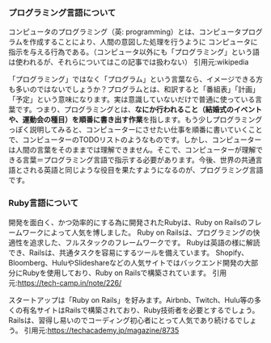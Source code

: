 ### プログラミング言語について
コンピュータのプログラミング（英: programming）とは、コンピュータプログラムを作成することにより、人間の意図した処理を行うように
コンピュータに指示を与える行為である。（コンピュータ以外にも「プログラミング」という語は使われるが、それらについてはこの記事では扱わない）
引用元:wikipedia

「プログラミング」ではなく「プログラム」という言葉なら、イメージできる方も多いのではないでしょうか？プログラムとは、和訳すると「番組表」「計画」「予定」という意味になります。実は意識していないだけで普通に使っている言葉です。つまり、プログラミングとは、**なにか行われること（結婚式のイベントや、運動会の種目）を順番に書き出す作業**を指します。もう少しプログラミングっぽく説明してみると、コンピューターにさせたい仕事を順番に書いていくことで、コンピューターのTODOリストのようなものです。しかし、コンピューターは人間の言葉をそのままでは理解できません。そこで、コンピューターが理解できる言葉＝プログラミング言語で指示する必要があります。今後、世界の共通言語とされる英語と同じような役目を果たすようになるのが、プログラミング言語です。

### Ruby言語について
開発を面白く、かつ効率的にする為に開発されたRubyは、Ruby on Railsのフレームワークによって人気を博しました。
Ruby on Railsは、プログラミングの快適性を追求した、フルスタックのフレームワークです。
Rubyは英語の様に解読でき、Railsは、共通タスクを容易にするツールを備えています。
Shopify、Bloomberg、HuluやSlideshareなどの人気サイトではバックエンド開発の大部分にRubyを使用しており、Ruby on Railsで構築されています。
引用元:https://tech-camp.in/note/226/

スタートアップは「Ruby on Rails」を好みます。Airbnb、Twitch、Hulu等の多くの有名サイトはRailsで構築されており、Ruby技術者を必要とするでしょう。
Railsは、習得し易いのでコーディング初心者にとって人気であり続けるでしょう。
引用元:https://techacademy.jp/magazine/8735
